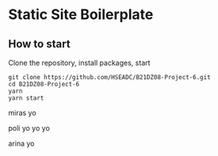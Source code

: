 # Static Site Boilerplate

## How to start

Clone the repository, install packages, start

```
git clone https://github.com/HSEADC/B21DZ08-Project-6.git
cd B21DZ08-Project-6
yarn
yarn start
```

miras yo

poli yo yo yo

arina yo

